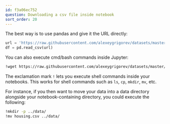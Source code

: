 ```yaml
---
id: f3a06ec752
question: Downloading a csv file inside notebook
sort_order: 20
---
```


The best way is to use pandas and give it the URL directly:

```python
url = 'https://raw.githubusercontent.com/alexeygrigorev/datasets/master/housing.csv'
df = pd.read_csv(url)
```

You can also execute cmd/bash commands inside Jupyter:

```bash
!wget https://raw.githubusercontent.com/alexeygrigorev/datasets/master/housing.csv
```

The exclamation mark `!` lets you execute shell commands inside your notebooks. This works for shell commands such as `ls`, `cp`, `mkdir`, `mv`, etc.

For instance, if you then want to move your data into a data directory alongside your notebook-containing directory, you could execute the following:

```bash
!mkdir -p ../data/
!mv housing.csv ../data/
```